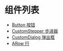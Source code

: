 <!--
 * @Author: meetqy
 * @since: 2019-09-02 16:03:22
 * @lastTime: 2019-09-17 10:36:17
 * @LastEditors: meetqy
 -->
# 组件列表

- [Button 按钮](./lib/components/button)
- [CustomStepper 步进器](./lib/components/stepper)
- [CustomDialog 弹出框](./lib/components/dialog)
- [ARow 行](./lib/components/arow)